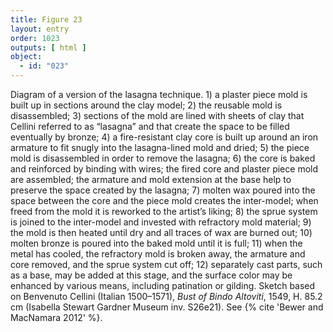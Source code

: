 ```yaml
---
title: Figure 23
layout: entry
order: 1023
outputs: [ html ]
object:
  - id: "023"
---
```


Diagram of a version of the lasagna technique. 1) a plaster piece mold is built up in sections around the clay model; 2) the reusable mold is disassembled; 3) sections of the mold are lined with sheets of clay that Cellini referred to as “lasagna” and that create the space to be filled eventually by bronze; 4) a fire-resistant clay core is built up around an iron armature to fit snugly into the lasagna-lined mold and dried; 5) the piece mold is disassembled in order to remove the lasagna; 6) the core is baked and reinforced by binding with wires; the fired core and plaster piece mold are assembled; the armature and mold extension at the base help to preserve the space created by the lasagna; 7) molten wax poured into the space between the core and the piece mold creates the inter-model; when freed from the mold it is reworked to the artist’s liking; 8) the sprue system is joined to the inter-model and invested with refractory mold material; 9) the mold is then heated until dry and all traces of wax are burned out; 10) molten bronze is poured into the baked mold until it is full; 11) when the metal has cooled, the refractory mold is broken away, the armature and core removed, and the sprue system cut off; 12) separately cast parts, such as a base, may be added at this stage, and the surface color may be enhanced by various means, including patination or gilding. Sketch based on Benvenuto Cellini (Italian 1500–1571), *Bust of Bindo Altoviti*, 1549, H. 85.2 cm (Isabella Stewart Gardner Museum inv. S26e21). See {% cite 'Bewer and MacNamara 2012' %}.
